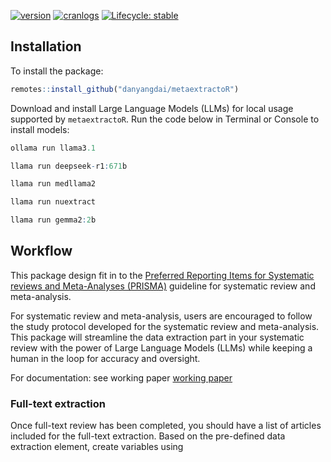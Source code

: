 
<!-- badges: start -->

[![version](http://www.r-pkg.org/badges/version/metaextractoR)](https://CRAN.R-project.org/package=metaextractoR)
[![cranlogs](http://cranlogs.r-pkg.org/badges/metaextractoR)](https://CRAN.R-project.org/package=metaextractoR)
[![Lifecycle:
stable](https://img.shields.io/badge/lifecycle-stable-brightgreen.svg)](https://lifecycle.r-lib.org/articles/stages.html)

<!-- badges: end -->

## Installation

To install the package:

``` r
remotes::install_github("danyangdai/metaextractoR")
```

Download and install Large Language Models (LLMs) for local usage
supported by `metaextractoR`. Run the code below in Terminal or Console
to install models:

``` r
ollama run llama3.1
```

``` r
llama run deepseek-r1:671b
```

``` r
llama run medllama2
```

``` r
llama run nuextract
```

``` r
llama run gemma2:2b
```

## Workflow

This package design fit in to the [Preferred Reporting Items for
Systematic reviews and Meta-Analyses
(PRISMA)](https://www.prisma-statement.org/) guideline for systematic
review and meta-analysis.

For systematic review and meta-analysis, users are encouraged to follow
the study protocol developed for the systematic review and
meta-analysis. This package will streamline the data extraction part in
your systematic review with the power of Large Language Models (LLMs)
while keeping a human in the loop for accuracy and oversight.

For documentation: see working paper [working paper]()

### Full-text extraction

Once full-text review has been completed, you should have a list of
articles included for the full-text extraction. Based on the pre-defined
data extraction element, create variables using
